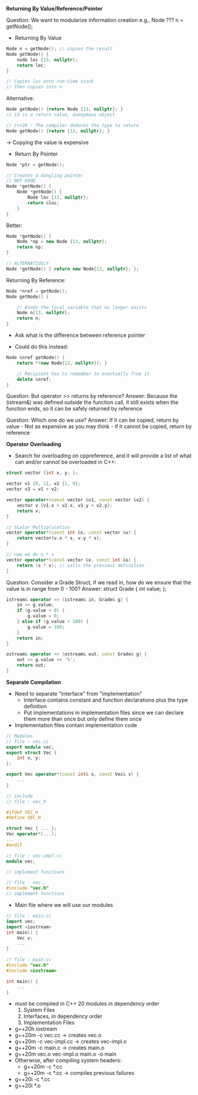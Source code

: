 
**Returning By Value/Reference/Pointer**

Question: We want to modularize information creation
e.g., Node ??? n = getNode();

- Returning By Value
```C++
Node n = getNode(); // copies the result 
Node getNode() {
	node loc {13, nullptr};
	return loc;
}

// Copies loc onto run-time stack
// Then copies into n 
```

Alternative:
```C++
Node getNode() {return Node {13, nullptr}; } 
// 13 is a return value, anonymous object 

// C++20 : The compiler deduces the type to return 
Node getNode() {return {13, nullptr}; }
```
-> Copying the value is expensive 

- Return By Pointer 
```C++
Node *ptr = getNode();

// Creates a dangling pointer 
// NOT GOOD
Node *getNode() {
	Node *getNode() {
		Node loc {13, nullptr};
		return &loc;
	}
}
```

Better:
```C++
Node *getNode() {
	Node *np = new Node {13, nullptr};
	return np;
}

// ALTERNATIVELY 
Node *getNode() { return new Node{13, nullptr}; };
```

Returning By Reference:
```C++
Node *nref = getNode();
Node getNode() {

	// Binds the local variable that no longer exists 
	Node n{13, nullptr};
	return n;
}
```
- Ask what is the difference between reference pointer 

- Could do this instead:
```C++
Node &nref getNode() {
	return *(new Node{13, nullptr}); }

	// Recipient has to remember to eventually free it 
	delete &nref;
}
```

Question: But operator >> returns by reference?
Answer: Because the (istream&) was defined outside the function call, it still exists when the function ends, so it can be safely returned by reference 

Question: Which one do we use?
Answer: If it can be copied, return by value
	- Not as expensive as you may think
	- if it cannot be copied, return by reference 

**Operator Overloading**
- Search for overloading on cppreference, and it will provide a list of what can and/or cannot be overloaded in C++:
```C++
struct vector {int x, y; };

vector v1 {0, 1}, v2 {1, 0};
vector v3 = v1 + v2;

vector operator+(const vector &v1, const vector &v2) {
	vector v {v1.x + v2.x, v1.y + v2.y};
	return v;
}

// Scalar Multiplication 
vector operator*(const int &s, const vector &v) {
	return vector{v.x * s, v.y * s};
}

// now we do s * v
vector operator*(const vector &v, const int &s) {
	return (s * v); // calls the previous definition 
}
```

Question: Consider a Grade Struct, if we read in, how do we ensure that the value is in range from 0 - 100?
Answer: struct Grade { int value; };
```C++
istream& operator >> (istream& in, Grade& g) {
	in >> g.value;
	if (g.value < 0) { 
		g.value = 0;
	} else if (g.value > 100) { 
		g.value = 100;
	}
	return in;
}

ostream& operator << (ostream& out, const Grade& g) {
	out << g.value << '%';
	return out;
}
```

**Separate Compilation**
- Need to separate "interface" from "implementation"
	- Interface contains constant and function declarations plus the type definition
	- Put implementations in implementation files since we can declare them more than once but only define them once 
- Implementation files contain implementation code 

```C++
// Modules 
// file : vec.cc 
export module vec;
export struct Vec {
	int x, y;
};

export Vec operator*(const int& s, const Vec& v) {
	...
}
```

```C++
// include 
// file : vec_h

#ifdef VEC_H 
#define VEC_H

struct Vec { ... }; 
Vec operator*(...);
...
#endif
```

```C++ 
// file : vec-impl.cc 
module vec;

// implement functions 
```

```C++
// file : vec..
#include "vec.h"
// implement functions 
```

- Main file where we will use our modules 
```C++
// file : main.cc 
import vec;
import <iostream>
int main() {
	Vec v;
	...
}
```

```C++
// file : main.cc 
#include "vec.h"
#include <iostream>

int main() {
	...
}
```

- must be compiled in C++ 20 modules in dependency order 
	1. System Files 
	2. Interfaces, in dependency order 
	3. Implementation Files 
- g++20h iostream 
- g++20m -c vec.cc -> creates vec.o
- g++20m -c vec-impl.cc -> creates vec-impl.o 
- g++20m -c main.c -> creates main.o 
- g++20m vec.o vec-impl.o main.o -o main 
- Otherwise, after compiling system headers:
	- g++20m -c \*.cc 
	- g++20m -c \*.cc -> compiles previous failures 
- g++20i -c \*.cc
- g++20i \*.o